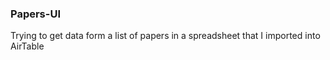 ### Papers-UI

Trying to get data form a list of papers in a spreadsheet that I imported into AirTable
